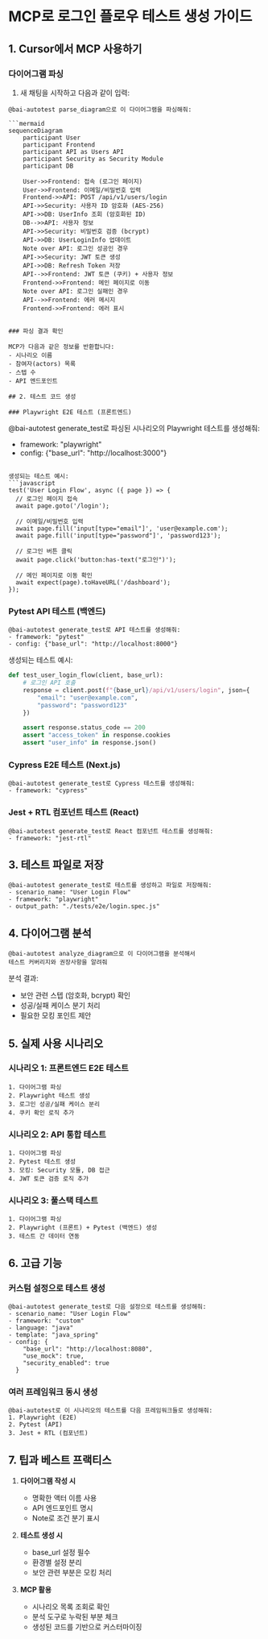 # MCP로 로그인 플로우 테스트 생성 가이드

## 1. Cursor에서 MCP 사용하기

### 다이어그램 파싱

1. 새 채팅을 시작하고 다음과 같이 입력:

```
@bai-autotest parse_diagram으로 이 다이어그램을 파싱해줘:

```mermaid
sequenceDiagram
    participant User
    participant Frontend
    participant API as Users API
    participant Security as Security Module
    participant DB

    User->>Frontend: 접속 (로그인 페이지)
    User->>Frontend: 이메일/비밀번호 입력
    Frontend->>API: POST /api/v1/users/login
    API->>Security: 사용자 ID 암호화 (AES-256)
    API->>DB: UserInfo 조회 (암호화된 ID)
    DB-->>API: 사용자 정보
    API->>Security: 비밀번호 검증 (bcrypt)
    API->>DB: UserLoginInfo 업데이트
    Note over API: 로그인 성공인 경우
    API->>Security: JWT 토큰 생성
    API->>DB: Refresh Token 저장
    API-->>Frontend: JWT 토큰 (쿠키) + 사용자 정보
    Frontend->>Frontend: 메인 페이지로 이동
    Note over API: 로그인 실패인 경우
    API-->>Frontend: 에러 메시지
    Frontend->>Frontend: 에러 표시
```
```

### 파싱 결과 확인

MCP가 다음과 같은 정보를 반환합니다:
- 시나리오 이름
- 참여자(actors) 목록
- 스텝 수
- API 엔드포인트

## 2. 테스트 코드 생성

### Playwright E2E 테스트 (프론트엔드)

```
@bai-autotest generate_test로 파싱된 시나리오의 Playwright 테스트를 생성해줘:
- framework: "playwright"
- config: {"base_url": "http://localhost:3000"}
```

생성되는 테스트 예시:
```javascript
test('User Login Flow', async ({ page }) => {
  // 로그인 페이지 접속
  await page.goto('/login');
  
  // 이메일/비밀번호 입력
  await page.fill('input[type="email"]', 'user@example.com');
  await page.fill('input[type="password"]', 'password123');
  
  // 로그인 버튼 클릭
  await page.click('button:has-text("로그인")');
  
  // 메인 페이지로 이동 확인
  await expect(page).toHaveURL('/dashboard');
});
```

### Pytest API 테스트 (백엔드)

```
@bai-autotest generate_test로 API 테스트를 생성해줘:
- framework: "pytest"
- config: {"base_url": "http://localhost:8000"}
```

생성되는 테스트 예시:
```python
def test_user_login_flow(client, base_url):
    # 로그인 API 호출
    response = client.post(f"{base_url}/api/v1/users/login", json={
        "email": "user@example.com",
        "password": "password123"
    })
    
    assert response.status_code == 200
    assert "access_token" in response.cookies
    assert "user_info" in response.json()
```

### Cypress E2E 테스트 (Next.js)

```
@bai-autotest generate_test로 Cypress 테스트를 생성해줘:
- framework: "cypress"
```

### Jest + RTL 컴포넌트 테스트 (React)

```
@bai-autotest generate_test로 React 컴포넌트 테스트를 생성해줘:
- framework: "jest-rtl"
```

## 3. 테스트 파일로 저장

```
@bai-autotest generate_test로 테스트를 생성하고 파일로 저장해줘:
- scenario_name: "User Login Flow"
- framework: "playwright"
- output_path: "./tests/e2e/login.spec.js"
```

## 4. 다이어그램 분석

```
@bai-autotest analyze_diagram으로 이 다이어그램을 분석해서 
테스트 커버리지와 권장사항을 알려줘
```

분석 결과:
- 보안 관련 스텝 (암호화, bcrypt) 확인
- 성공/실패 케이스 분기 처리
- 필요한 모킹 포인트 제안

## 5. 실제 사용 시나리오

### 시나리오 1: 프론트엔드 E2E 테스트
```
1. 다이어그램 파싱
2. Playwright 테스트 생성
3. 로그인 성공/실패 케이스 분리
4. 쿠키 확인 로직 추가
```

### 시나리오 2: API 통합 테스트
```
1. 다이어그램 파싱
2. Pytest 테스트 생성
3. 모킹: Security 모듈, DB 접근
4. JWT 토큰 검증 로직 추가
```

### 시나리오 3: 풀스택 테스트
```
1. 다이어그램 파싱
2. Playwright (프론트) + Pytest (백엔드) 생성
3. 테스트 간 데이터 연동
```

## 6. 고급 기능

### 커스텀 설정으로 테스트 생성
```
@bai-autotest generate_test로 다음 설정으로 테스트를 생성해줘:
- scenario_name: "User Login Flow"
- framework: "custom"
- language: "java"
- template: "java_spring"
- config: {
    "base_url": "http://localhost:8080",
    "use_mock": true,
    "security_enabled": true
  }
```

### 여러 프레임워크 동시 생성
```
@bai-autotest로 이 시나리오의 테스트를 다음 프레임워크들로 생성해줘:
1. Playwright (E2E)
2. Pytest (API)
3. Jest + RTL (컴포넌트)
```

## 7. 팁과 베스트 프랙티스

1. **다이어그램 작성 시**
   - 명확한 액터 이름 사용
   - API 엔드포인트 명시
   - Note로 조건 분기 표시

2. **테스트 생성 시**
   - base_url 설정 필수
   - 환경별 설정 분리
   - 보안 관련 부분은 모킹 처리

3. **MCP 활용**
   - 시나리오 목록 조회로 확인
   - 분석 도구로 누락된 부분 체크
   - 생성된 코드를 기반으로 커스터마이징